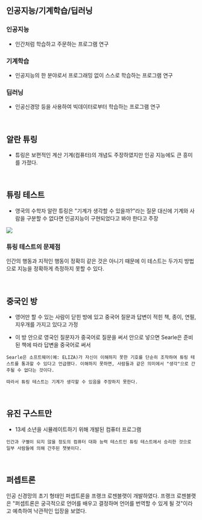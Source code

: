 ## 인공지능/기계학습/딥러닝

### 인공지능
 - 인간처럼 학습하고 주문하는 프로그램 연구

### 기계학습
 - 인공지능의 한 분야로서 프로그래밍 없이 스스로 학습하는 프로그램 연구

### 딥러닝
 - 인공신경망 등을 사용하여 빅데이터로부터 학습하는 프로그램 연구
 
 <br>
 
## 알란 튜링
- 튜링은 보편적인 계산 기계(컴퓨터)의 개념도 주장하였지만 인공 지능에도 큰 흥미를 가졌다.
 
<br>

## 튜링 테스트
- 영국의 수학자 알란 튜링은 "기계가 생각할 수 있을까?"라는 질문 대신에 기계와 사람을 구분할 수 없다면 인공지능이 구현되었다고 봐야 한다고 주장

![](https://velog.velcdn.com/images/20jayden/post/d2f19ca9-8db7-4f19-8489-3dc63d6549ec/image.png)

### 튜링 테스트의 문제점

 인간의 행동과 지적인 행동이 정확히 같은 것은 아니기 때문에 이 테스트는 두가지 방법으로 지능을 정확하게 측정하지 못할 수 있다.
 
 <br>

## 중국인 방
- 영어만 할 수 있는 사람이 닫힌 방에 있고 중국어 질문과 답변이 적힌 책, 종이, 연필, 지우개를 가지고 있다고 가정

- 이 방 안으로 영국인 질문자가 중국어로 질문을 써서 안으로 넣으면 Searle은 준비된 책에 따라 답변을 중국어로 써서

```
Searle은 소프트웨어(예: ELIZA)가 자신이 이해하지 못한 기호를 단순히 조작하여 튜링 테스트를 통과할 수 있다고 언급했다. 이해하지 못하면, 사람들과 같은 의미에서 "생각"으로 간주될 수 없다는 것이다.

따라서 튜링 테스트는 기계가 생각할 수 있음을 주장하지 못한다.
```

<br>

## 유진 구스트만
- 13세 소년을 시뮬레이트하기 위해 개발된 컴퓨터 프로그램
```
인간과 구별이 되지 않을 정도의 컴퓨터 대화 능력 테스트인 튜링 테스트에서 승리한 것으로 일부 사람들에 의해 간주된 챗봇이다.
```

<br>

## 퍼셉트론
인공 신경망의 초기 형태인 퍼셉트론을 프랭크 로젠블랫이 개발하였다. 프랭크 로젠블랫은 "퍼셉트론은 궁극적으로 언어를 배우고 결정하며 언어를 번역할 수 있게 될 것"이라고 예측하여 낙관적인 입장을 보였다.